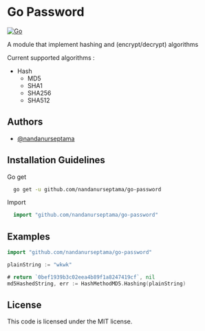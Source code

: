 
# Go Password

[![Go](https://github.com/nandanurseptama/go-password/actions/workflows/test.yml/badge.svg?branch=master)](https://github.com/nandanurseptama/go-password/actions/workflows/test.yml)

A module that implement hashing and (encrypt/decrypt) algorithms

Current supported algorithms :


- Hash
    - MD5
    - SHA1
    - SHA256
    - SHA512
## Authors

- [@nandanurseptama](https://www.github.com/nandanurseptama)


## Installation Guidelines

Go get

```bash
  go get -u github.com/nandanurseptama/go-password
```
Import

```go
  import "github.com/nandanurseptama/go-password"
```

## Examples

```go
import "github.com/nandanurseptama/go-password"

plainString := "wkwk"

# return `0bef1939b3c02eea4b89f1a8247419cf`, nil
md5HashedString, err := HashMethodMD5.Hashing(plainString)

```

## License

This code is licensed under the MIT license.
